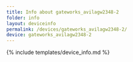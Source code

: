```yaml
---
title: Info about gateworks_avilagw2348-2
folder: info
layout: deviceinfo
permalink: /devices/gateworks_avilagw2348-2/
device: gateworks_avilagw2348-2
---
```

{% include templates/device_info.md %}
